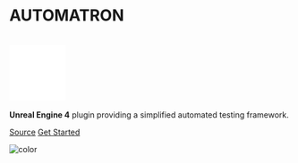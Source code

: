 
# AUTOMATRON

<br>
<img width="100vw" src="assets/logo_sd_logo_white.svg"/>

**Unreal Engine 4** plugin providing a simplified automated testing framework.

[Source](https://github.com/splash-damage/Automatron)
[Get Started](/?id=automatron)

![color](#1E2229)